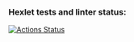 ### Hexlet tests and linter status:
[![Actions Status](https://github.com/AlexanderPotapkov/python-project-51/workflows/hexlet-check/badge.svg)](https://github.com/AlexanderPotapkov/python-project-51/actions)